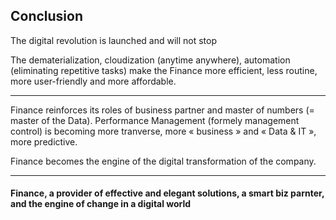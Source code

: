 ## Conclusion

The digital revolution is launched and will not stop  

The dematerialization, cloudization (anytime anywhere), automation (eliminating repetitive tasks) make the Finance more efficient, less routine, more user-friendly and more affordable. 

----

Finance reinforces its roles of business partner and master of numbers (= master of the Data). Performance Management (formely management control) is becoming more tranverse, more « business » and « Data & IT », more predictive.

Finance becomes the engine of the digital transformation of the company. 

----

#### Finance, a provider of effective and elegant solutions, a smart biz parnter, and the engine of change in a digital world


